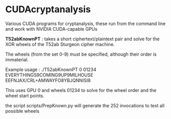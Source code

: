 # CUDAcryptanalysis

Various CUDA programs for cryptanalysis, these run from the command line and work with NVIDIA CUDA-capable GPUs

<b>T52abKnownPT</b> : takes a short ciphertext/plaintext pair and solve for the XOR wheels of the T52ab Sturgeon cipher machine.

The wheels (from the set 0-9) must be specified, although their order is immaterial.

Example usage : ./T52abKnownPT 0 01234 EVERYTHINGS9COMING9UP9MILHOUSE EEFNJAX/CRL+AMWAYFO8YBJQNNISI8

This uses GPU 0 and wheels 01234 to solve for the wheel order and the wheel start points.

the script scripts/PrepKnown.py will generate the 252 invocations to test all possible wheels
